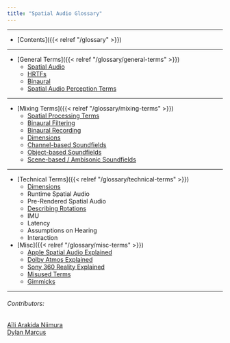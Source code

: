 ```yaml
---
title: "Spatial Audio Glossary"
---
```

---
- [Contents]({{< relref "/glossary" >}})
---
- [General Terms]({{< relref "/glossary/general-terms" >}})
	- [Spatial Audio](general-terms#spatial-audio)
	- [HRTFs](general-terms#HRTF)
	- [Binaural](general-terms#binaural)
	- [Spatial Audio Perception Terms](#general-terms#perception)
---
- [Mixing Terms]({{< relref "/glossary/mixing-terms" >}})
	- [Spatial Processing Terms](mixing-terms#panning)
	- [Binaural Filtering](mixing-terms#binaural-filtering)
	- [Binaural Recording](mixing-terms#binaural-recording)
	- [Dimensions](mixing-terms#3dof)
	- [Channel-based Soundfields](mixing-terms#channel-based)
	- [Object-based Soundfields](mixing-terms#object-based)
	- [Scene-based / Ambisonic Soundfields](mixing-terms#scene-based)
---
- [Technical Terms]({{< relref "/glossary/technical-terms" >}})
	- [Dimensions](technical-terms#3dof)
	- Runtime Spatial Audio
	- Pre-Rendered Spatial Audio
	- [Describing Rotations](technical-terms#azimuth)
	- IMU
	- Latency
	- Assumptions on Hearing
	- Interaction
- [Misc]({{< relref "/glossary/misc-terms" >}})
	- [Apple Spatial Audio Explained](misc-terms#apple-spatial-audio)
	- [Dolby Atmos Explained](misc-terms#dolby-atmos)
	- [Sony 360 Reality Explained](misc-terms#sony-360)
	- [Misused Terms](misc-terms#misused)
	- [Gimmicks](misc-terms#gimmicks)
---
###### Contributors:
[Aïli Arakida Niimura](https://github.com/clpng)\
[Dylan Marcus](https://github.com/himwho)